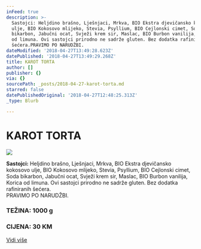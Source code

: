 ```yaml
---
inFeed: true
description: >-
  Sastojci: Heljdino brašno, Lješnjaci, Mrkva, BIO Ekstra djevičansko kokosovo
  ulje, BIO Kokosovo mlijeko, Stevia, Psyllium, BIO Cejlonski cimet, Soda
  bikarbon, Jabučni ocat, Svježi krem sir, Maslac, BIO Burbon vanilija, Korica
  od limuna. Ovi sastojci prirodno ne sadrže gluten. Bez dodatka rafiniranih
  šećera.PRAVIMO PO NARUDŽBI.
dateModified: '2018-04-27T13:49:28.623Z'
datePublished: '2018-04-27T13:49:29.268Z'
title: KAROT TORTA
author: []
publisher: {}
via: {}
sourcePath: _posts/2018-04-27-karot-torta.md
starred: false
datePublishedOriginal: '2018-04-27T12:48:25.313Z'
_type: Blurb

---
```

# KAROT TORTA
![](https://the-grid-user-content.s3-us-west-2.amazonaws.com/40e77bc1-9a74-461e-b0bc-17a25a1ef887.jpg)

**Sastojci:** Heljdino brašno, Lješnjaci, Mrkva, BIO Ekstra djevičansko kokosovo ulje, BIO Kokosovo mlijeko, Stevia, Psyllium, BIO Cejlonski cimet, Soda bikarbon, Jabučni ocat, Svježi krem sir, Maslac, BIO Burbon vanilija, Korica od limuna. Ovi sastojci prirodno ne sadrže gluten. Bez dodatka rafiniranih šećera.  
PRAVIMO PO NARUDŽBI.

### TEŽINA: 1000 g

### CIJENA: 30 KM
[Vidi više][0]

[0]: https://www.facebook.com/greenday.kolaci.peciva/posts/233615254045876